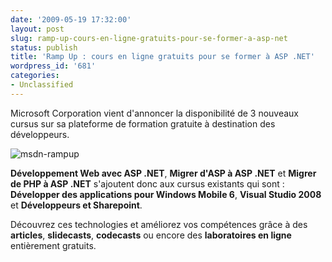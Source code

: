 ```yaml
---
date: '2009-05-19 17:32:00'
layout: post
slug: ramp-up-cours-en-ligne-gratuits-pour-se-former-a-asp-net
status: publish
title: 'Ramp Up : cours en ligne gratuits pour se former à ASP .NET'
wordpress_id: '681'
categories:
- Unclassified
---
```


Microsoft Corporation vient d'annoncer la disponibilité de 3 nouveaux cursus sur sa plateforme de formation gratuite à destination des développeurs.







![msdn-rampup](http://blog.kdecherf.com/wp-content/uploads/2009/05/msdn-rampup.jpg)







**Développement Web avec ASP .NET**, **Migrer d'ASP à ASP .NET** et **Migrer de PHP à ASP .NET** s'ajoutent donc aux cursus existants qui sont : **Développer des applications pour Windows Mobile 6**, **Visual Studio 2008** et **Développeurs et Sharepoint**.




Découvrez ces technologies et améliorez vos compétences grâce à des **articles**, **slidecasts**, **codecasts** ou encore des **laboratoires en ligne** entièrement gratuits.



